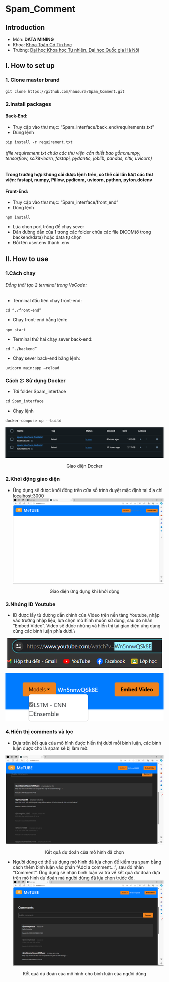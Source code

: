 ﻿# Spam_Comment
## Introduction
- Môn: **DATA MINING** 
- Khoa: [Khoa Toán Cơ Tin học](http://mim.hus.vnu.edu.vn/en)
- Trường: [Đại học Khoa học Tự nhiên, Đại học Quốc gia Hà Nội](http://hus.vnu.edu.vn/)


## I. How to set up
### 1. Clone master brand

```
git clone https://github.com/hausura/Spam_Comment.git
```

### 2.Install packages
#### Back-End:
- Truy cập vào thư mục: “Spam_interface/back_end/requirements.txt”
- Dùng lệnh
```
pip install -r requirement.txt
```
###### (file requirement.txt chứa các thư viện cần thiết bao gồm:numpy, tensorflow, scikit-learn, fastapi, pydantic, joblib, pandas, nltk, uvicorn)
#### Trong trường hợp không cài được lệnh trên, có thể cài lần lượt các thư viện: fastapi, numpy, Pillow, pydicom, uvicorn, python, pyton.dotenv
#### Front-End:
- Truy cập vào thư mục: “Spam_interface/front_end”
- Dùng lệnh
```
npm install
```

- Lựa chọn port trống để chạy sever
- Dán đường dẫn của 1 trong các folder chứa các file DICOM(ở trong backend/data) hoặc data tự chọn
- Đổi tên user.env thành .env

## II. How to use 
### 1.Cách chạy
###### Đồng thời tạo 2 terminal trong VsCode:
- Terminal đầu tiên chạy front-end:
```
cd “./front-end”
```
- Chạy front-end bằng lệnh:
```
npm start
```
- Terminal thứ hai chạy sever back-end:
```
cd “./backend”
```
- Chạy sever back-end bằng lệnh:
```
uvicorn main:app –reload
```


###  Cách 2: Sử dụng Docker
- Tới folder Spam_interface
```
cd Spam_interface
```
 - Chạy lệnh
```
docker-compose up --build
```
 <p align="center">
<img  src='https://github.com/hausura/show_read_me/blob/main/Screenshot%202024-05-19%20122730.png'>
</img>
</p>
<p align="center">
Giao diện Docker
</p>

### 2.Khởi động giao diện
- Ứng dụng sẽ được khởi động trên cửa sổ trình duyệt mặc định tại địa chỉ localhost:3000
 ![image](https://github.com/hausura/show_read_me/blob/main/spam_0.png)
<p align="center">
Giao diện ứng dụng khi khởi động
</p>


### 3.Nhúng ID Youtube
- ID được lấy từ đường dẫn chính của Video trên nền tảng Youtube, nhập vào trường nhập liệu, lựa chọn mô hình muốn sử dụng, sau đó nhấn “Embed Video”. Video sẽ được nhúng và hiển thị tại giao diện ứng dụng cùng các bình luận phía dưới.\
 <p align="center">
<img  src='https://github.com/hausura/show_read_me/blob/main/spam%201.5.png'> </img>
</p>

 <p align="center">
<img align="center" src='https://github.com/hausura/show_read_me/blob/main/spam1.png'> </img>
</p>

### 4.Hiển thị comments và lọc
 - Dựa trên kết quả của mô hình được hiển thị dưới mỗi bình luận, các bình luận được cho là spam sẽ bị làm mờ.
   
 ![image](https://github.com/hausura/show_read_me/blob/main/spam%202.png)
 <p align="center">
                                      Kết quả dự đoán của mô hình đã chọn 
</p>


                                      
 - Người dùng có thể sử dụng mô hình đã lựa chọn để kiểm tra spam bằng cách thêm bình luận vào phần “Add a comment…”, sau đó nhấn “Comment”. Ứng dụng sẽ nhận bình luận và trả về kết quả dự đoán dựa trên mô hình dự đoán mà người dùng đã lựa chọn trước đó. 
 ![image](https://github.com/hausura/show_read_me/blob/main/spam3.png)
 <p align="center">
                                      Kết quả dự đoán của mô hình cho bình luận của người dùng
</p>






     
